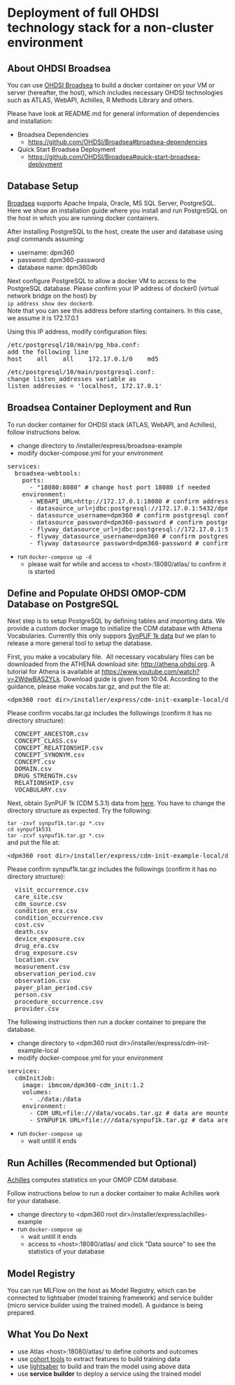
# Deployment of full OHDSI technology stack for a non-cluster environment

## About OHDSI Broadsea


You can use [OHDSI Broadsea](https://github.com/OHDSI/Broadsea) to build a docker container on your VM or server (hereafter, the host), which includes necessary OHDSI technologies such as ATLAS, WebAPI, Achilles, R Methods Library and others.


Please have look at README.md for general information of dependencies and installation:
- Broadsea Dependencies
  - https://github.com/OHDSI/Broadsea#broadsea-dependencies
- Quick Start Broadsea Deployment
  - https://github.com/OHDSI/Broadsea#quick-start-broadsea-deployment

## Database Setup


[Broadsea](https://github.com/OHDSI/Broadsea) supports Apache Impala, Oracle, MS SQL Server, PostgreSQL. Here we show an installation guide where you install and run PostgreSQL on the host in which you are running docker containers.


After installing PostgreSQL to the host, create the user and database using psql commands assuming:
- username: dpm360
- password: dpm360-password
- database name: dpm360db


Next configure PostgreSQL to allow a docker VM to access to the PostgreSQL database. Please confirm your IP address of docker0 (virtual network bridge on the host) by<br>
`ip address show dev docker0`.<br>
Note that you can see this address before starting containers. In this case, we assume it is 172.17.0.1


Using this IP address, modify configuration files:

<pre>
/etc/postgresql/10/main/pg_hba.conf:
add the following line
host    all    all    172.17.0.1/0    md5
</pre>

<pre>
/etc/postgresql/10/main/postgresql.conf:
change listen_addresses variable as
listen_addresses = 'localhost, 172.17.0.1'
</pre>

## Broadsea Container Deployment and Run


To run docker container for OHDSI stack (ATLAS, WebAPI, and Achilles), follow instructions below. 

- change directory to <dpm360 root dir>/installer/express/broadsea-example
- modify docker-compose.yml for your environment

<pre>
services:
  broadsea-webtools:
    ports:
      - "18080:8080" # change host port 18080 if needed
    environment:
      - WEBAPI_URL=http://172.17.0.1:18080 # confirm address and port
      - datasource_url=jdbc:postgresql://172.17.0.1:5432/dpm360db # confirm address and postgresql configuration
      - datasource_username=dpm360 # confirm postgresql configuration
      - datasource_password=dpm360-password # confirm postgresql configuration
      - flyway_datasource_url=jdbc:postgresql://172.17.0.1:5432/dpm360db # confirm address and postgresql configuration
      - flyway_datasource_username=dpm360 # confirm postgresql configuration
      - flyway_datasource_password=dpm360-password # confirm postgresql configuration
</pre>

- run `docker-compose up -d`
  - please wait for while and access to &lt;host&gt;:18080/atlas/ to confirm it is started

## Define and Populate OHDSI OMOP-CDM Database on PostgreSQL

Next step is to setup PostgreSQL by defining tables and importing data. We provide a custom docker image to initialize the CDM database with Athena Vocabularies. Currently this only suppors [SynPUF 1k data](https://www.cms.gov/research-statistics-data-and-systems/downloadable-public-use-files/synpufs) but we plan to release a more general tool to setup the database.


First, you make a vocabulary file.  All necessary vocabulary files can be downloaded from the ATHENA download site: http://athena.ohdsi.org. A tutorial for Athena is available at https://www.youtube.com/watch?v=2WdwBASZYLk. Download guide is given from 10:04. According to the guidance, please make vocabs.tar.gz, and put the file at:
<pre>
&lt;dpm360 root dir&gt;/installer/express/cdm-init-example-local/data/vocabs.tar.gz
</pre>

Please confirm vocabs.tar.gz includes the followings (confirm it has no directory structure):
<pre>
  CONCEPT_ANCESTOR.csv
  CONCEPT_CLASS.csv
  CONCEPT_RELATIONSHIP.csv
  CONCEPT_SYNONYM.csv
  CONCEPT.csv
  DOMAIN.csv
  DRUG_STRENGTH.csv
  RELATIONSHIP.csv
  VOCABULARY.csv
</pre>

Next, obtain SynPUF 1k (CDM 5.3.1) data from [here](https://caruscloud.uniklinikum-dresden.de/index.php/s/teddxwwa2JipbXH/download). You have to change the directory structure as expected. Try the following:

`tar -zxvf synpuf1k.tar.gz *.csv`<br>
`cd synpuf1k531`<br>
`tar -zcvf synpuf1k.tar.gz *.csv`<br>
and put the file at:
<pre>
&lt;dpm360 root dir&gt;/installer/express/cdm-init-example-local/data/synpuf1k.tar.gz
</pre>

Please confirm synpuf1k.tar.gz includes the followings (confirm it has no directory structure):
<pre>
  visit_occurrence.csv
  care_site.csv
  cdm_source.csv
  condition_era.csv
  condition_occurrence.csv
  cost.csv
  death.csv
  device_exposure.csv
  drug_era.csv
  drug_exposure.csv
  location.csv
  measurement.csv
  observation_period.csv
  observation.csv
  payer_plan_period.csv
  person.csv
  procedure_occurrence.csv
  provider.csv
</pre>

The following instructions then run a docker container to prepare the database.

- change directory to &lt;dpm360 root dir&gt;/installer/express/cdm-init-example-local
- modify docker-compose.yml for your environment

<pre>
services:
  cdmInitJob:
    image: ibmcom/dpm360-cdm_init:1.2
    volumes:
      - ./data:/data
    environment:
      - CDM_URL=file:///data/vocabs.tar.gz # data are mounted to the host, confirm file name is correct
      - SYNPUF1K_URL=file:///data/synpuf1k.tar.gz # data are mounted to the host, confirm file name is correct
</pre>

- run `docker-compose up`
  - wait untill it ends
  
## Run Achilles (Recommended but Optional)


[Achilles](https://ohdsi.github.io/Achilles/) computes statistics on your OMOP CDM database.


Follow instructions below to run a docker container to make Achilles work for your database.

- change directory to &lt;dpm360 root dir&gt;/installer/express/achilles-example
- run `docker-compose up`
  - wait untill it ends
  - access to &lt;host&gt;:18080/atlas/ and click "Data source" to see the statistics of your database

## Model Registry

You can run MLFlow on the host as Model Registry, which can be connected to lightsaber (model training framework) and service builder (micro service builder using the trained model). A guidance is being prepared.


## What You Do Next

- use Atlas &lt;host&gt;:18080/atlas/ to define cohorts and outcomes
- use [cohort tools](../../cohort_tools/docs/index.md) to extract features to build training data
- use [lightsaber](../../lightsaber/docs/index.md) to build and train the model using above data
- use **service builder** to deploy a service using the trained model
